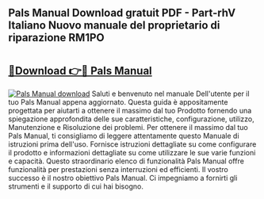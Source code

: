## Pals Manual Download gratuit PDF - Part-rhV Italiano Nuovo manuale del proprietario di riparazione RM1PO

# <h2><a href="http://dfgr59.blite.top/?on=Pals+Manual">🔗Download 👉🔴 Pals Manual</a></h2>

[![Pals Manual download](https://i.imgur.com/lujVjoI.png)](http://dfgr59.blite.top/?on=Pals+Manual)
Saluti e benvenuto nel manuale Dell'utente per il tuo Pals Manual appena aggiornato. Questa guida è appositamente progettata per aiutarti a ottenere il massimo dal tuo Prodotto fornendo una spiegazione approfondita delle sue caratteristiche, configurazione, utilizzo, Manutenzione e Risoluzione dei problemi. Per ottenere il massimo dal tuo Pals Manual, ti consigliamo di leggere attentamente questo Manuale di istruzioni prima dell'uso. Fornisce istruzioni dettagliate su come configurare il prodotto e informazioni dettagliate su come utilizzare le sue varie funzioni e capacità. Questo straordinario elenco di funzionalità Pals Manual offre funzionalità per prestazioni senza interruzioni ed efficienti. Il vostro successo è il nostro obiettivo Pals Manual. Ci impegniamo a fornirti gli strumenti e il supporto di cui hai bisogno.
